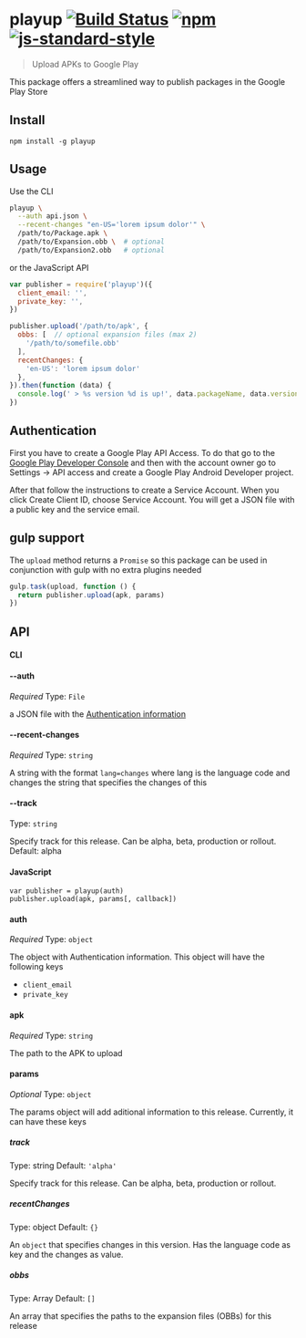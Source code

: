 # playup [![Build Status](https://travis-ci.org/jeduan/playup.svg?branch=master)](https://travis-ci.org/jeduan/playup) [![npm][npm-image]][npm-url] [![js-standard-style][standard-image]](https://github.com/feross/standard)

[standard-image]: https://img.shields.io/badge/code%20style-standard-brightgreen.svg?style=flat
[npm-image]: https://img.shields.io/npm/v/playup.svg?style=flat
[npm-url]: https://npmjs.org/package/playup

 > Upload APKs to Google Play

This package offers a streamlined way to publish packages in the Google Play Store

## Install

```
npm install -g playup
```

## Usage

Use the CLI

```bash
playup \
  --auth api.json \
  --recent-changes "en-US='lorem ipsum dolor'" \
  /path/to/Package.apk \
  /path/to/Expansion.obb \  # optional
  /path/to/Expansion2.obb   # optional
```

or the JavaScript API

```javascript
var publisher = require('playup')({
  client_email: '',
  private_key: '',
})

publisher.upload('/path/to/apk', {
  obbs: [  // optional expansion files (max 2)
    '/path/to/somefile.obb'
  ],
  recentChanges: {
    'en-US': 'lorem ipsum dolor'
  },
}).then(function (data) {
  console.log(' > %s version %d is up!', data.packageName, data.versionCode)
})
```

## Authentication

First you have to create a Google Play API Access. To do that go to the
[Google Play Developer Console](https://play.google.com/apps/publish) and then
with the account owner go to Settings -> API access and create a Google Play
Android Developer project.

After that follow the instructions to create a Service Account.
When you click Create Client ID, choose Service Account. You will get a JSON file
with a public key and the service email.

## gulp support

The `upload` method returns a `Promise` so this package can be used in conjunction with gulp with no extra plugins needed

```javascript
gulp.task(upload, function () {
  return publisher.upload(apk, params)
})
```

## API

#### CLI
  #### --auth

  *Required*
  Type: `File`

  a JSON file with the [Authentication information](#authentication)

  #### --recent-changes
  *Required*
  Type: `string`

  A string with the format `lang=changes` where lang is the language code and changes the string that specifies the changes of this

 #### --track
 Type: `string`

 Specify track for this release. Can be alpha, beta, production or rollout. Default: alpha

#### JavaScript

```
var publisher = playup(auth)
publisher.upload(apk, params[, callback])
```

#### auth

*Required*
Type: `object`

The object with Authentication information. This object will have the following keys
 - `client_email`
 - `private_key`

#### apk

*Required*
Type: `string`

The path to the APK to upload

#### params

*Optional*
Type: `object`

The params object will add aditional information to this release. Currently, it can have these keys

##### track

 Type: string
 Default: `'alpha'`

 Specify track for this release. Can be alpha, beta, production or rollout.

##### recentChanges

 Type: object
 Default: `{}`

 An `object` that specifies changes in this version. Has the language code as key and the changes as value.

##### obbs

 Type: Array
 Default: `[]`

 An array that specifies the paths to the expansion files (OBBs) for this release
